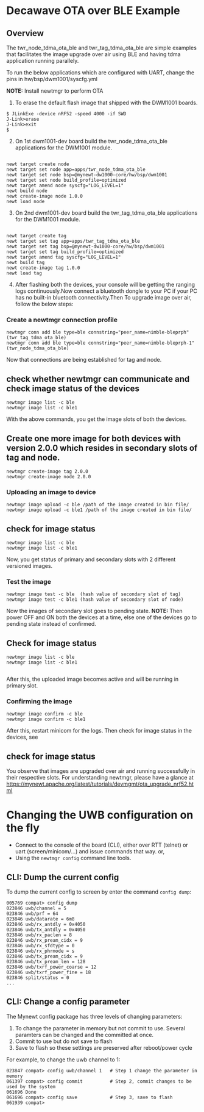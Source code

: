 <!--
#
# Licensed to the Apache Software Foundation (ASF) under one
# or more contributor license agreements.  See the NOTICE file
# distributed with this work for additional information
# regarding copyright ownership.  The ASF licenses this file
# to you under the Apache License, Version 2.0 (the
# "License"); you may not use this file except in compliance
# with the License.  You may obtain a copy of the License at
#
# http://www.apache.org/licenses/LICENSE-2.0
#
# Unless required by applicable law or agreed to in writing,
# software distributed under the License is distributed on an
# "AS IS" BASIS, WITHOUT WARRANTIES OR CONDITIONS OF ANY
#  KIND, either express or implied.  See the License for the
# specific language governing permissions and limitations
# under the License.
#
-->

# Decawave OTA over BLE Example

## Overview
The twr_node_tdma_ota_ble and twr_tag_tdma_ota_ble are simple examples that facilitates the image upgrade over air using BLE and having tdma application running parallely.

To run the below applications which are configured with UART, change the pins in hw/bsp/dwm1001/syscfg.yml

**NOTE:** Install newtmgr to perform OTA

1. To erase the default flash image that shipped with the DWM1001 boards.

```no-highlight
$ JLinkExe -device nRF52 -speed 4000 -if SWD
J-Link>erase
J-Link>exit
$ 
```

2. On 1st dwm1001-dev board build the twr_node_tdma_ota_ble applications for the DWM1001 module. 

```no-highlight

newt target create node
newt target set node app=apps/twr_node_tdma_ota_ble
newt target set node bsp=@mynewt-dw1000-core/hw/bsp/dwm1001
newt target set node build_profile=optimized
newt target amend node syscfg="LOG_LEVEL=1"
newt build node
newt create-image node 1.0.0
newt load node

```

3. On 2nd dwm1001-dev board build the twr_tag_tdma_ota_ble applications for the DWM1001 module. 

```no-highlight

newt target create tag
newt target set tag app=apps/twr_tag_tdma_ota_ble
newt target set tag bsp=@mynewt-dw1000-core/hw/bsp/dwm1001
newt target set tag build_profile=optimized
newt target amend tag syscfg="LOG_LEVEL=1"
newt build tag
newt create-image tag 1.0.0
newt load tag

```

4. After flashing both the devices, your console will be getting the ranging logs continuously.Now connect a bluetooth dongle to your PC if your PC has no built-in bluetooth connectivity.Then To upgrade image over air, follow the below steps:

### Create a newtmgr connection profile
```
newtmgr conn add ble type=ble connstring="peer_name=nimble-bleprph"   (twr_tag_tdma_ota_ble)
newtmgr conn add ble type=ble connstring="peer_name=nimble-bleprph-1" (twr_node_tdma_ota_ble)

```
Now that connections are being established for tag and node.

## check whether newtmgr can communicate and check image status of the devices
```
newtmgr image list -c ble
newtmgr image list -c ble1

```
With the above commands, you get the image slots of both the devices.

## Create one more image for both devices with version 2.0.0 which resides in secondary slots of tag and node.
```
newtmgr create-image tag 2.0.0
newtmgr create-image node 2.0.0

```
### Uploading an image to device
```
newtmgr image upload -c ble /path of the image created in bin file/
newtmgr image upload -c ble1 /path of the image created in bin file/

```
## check for image status 
```
newtmgr image list -c ble
newtmgr image list -c ble1

```
Now, you get status of primary and secondary slots with 2 different versioned images.

### Test the image
```
newtmgr image test -c ble  (hash value of secondary slot of tag)
newtmgr image test -c ble1 (hash value of secondary slot of node)

```
Now the images of secondary slot goes to pending state.
**NOTE:** Then power OFF and ON both the devices at a time, else one of the devices go to pending state instead of confirmed.

## Check for image status
```
newtmgr image list -c ble
newtmgr image list -c ble1
 
```
After this, the uploaded image becomes active and will be running in primary slot.

### Confirming the image
```
newtmgr image confirm -c ble
newtmgr image confirm -c ble1

```
After this, restart minicom for the logs.
Then check for image status in the devices, see

## check for image status

You observe that images are upgraded over air and running successfully in their respective slots.
For understanding newtmgr, please have a glance at https://mynewt.apache.org/latest/tutorials/devmgmt/ota_upgrade_nrf52.html

# Changing the UWB configuration on the fly

- Connect to the console of the board (CLI), either over RTT (telnet) or uart (screen/minicom/...) and
issue commands that way. or,
- Using the ```newtmgr config``` command line tools.

## CLI: Dump the current config

To dump the current config to screen by enter the command ```config dump```:

```
005769 compat> config dump
023846 uwb/channel = 5
023846 uwb/prf = 64
023846 uwb/datarate = 6m8
023846 uwb/rx_antdly = 0x4050
023846 uwb/tx_antdly = 0x4050
023846 uwb/rx_paclen = 8
023846 uwb/rx_pream_cidx = 9
023846 uwb/rx_sfdtype = 0
023846 uwb/rx_phrmode = s
023846 uwb/tx_pream_cidx = 9
023846 uwb/tx_pream_len = 128
023846 uwb/txrf_power_coarse = 12
023846 uwb/txrf_power_fine = 18
023846 split/status = 0
...
```

## CLI: Change a config parameter

The Mynewt config package has three levels of changing parameters:

1. To change the parameter in memory but not commit to use. Several paramters can be changed and the committed at once. 
2. Commit to use but do not save to flash
3. Save to flash so these settings are preserved after reboot/power cycle

For example, to change the uwb channel to 1:

```
023847 compat> config uwb/channel 1   # Step 1 change the parameter in memory
061397 compat> config commit          # Step 2, commit changes to be used by the system
061696 Done
061696 compat> config save            # Step 3, save to flash
061939 compat> 
```
